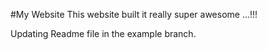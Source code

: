 #My Website
This website built it really super awesome ...!!!

Updating Readme file in the example branch.
